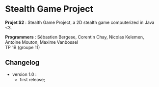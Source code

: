 Stealth Game Project
==========================

<b>Projet S2</b> : Stealth Game Project, a 2D stealth game computerized in Java &lt;3.

<b>Programmers</b> : Sébastien Bergese, Corentin Chay, Nicolas Kelemen, Antoine Mouton, Maxime Vanbossel<br>
TP 1B (groupe 11)

## Changelog

- version 1.0 : 
	- first release;
